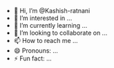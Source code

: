- 👋 Hi, I’m @Kashish-ratnani
- 👀 I’m interested in ...
- 🌱 I’m currently learning ...
- 💞️ I’m looking to collaborate on ...
- 📫 How to reach me ...
- 😄 Pronouns: ...
- ⚡ Fun fact: ...

<!---
Kashish-ratnani/Kashish-ratnani is a ✨ special ✨ repository because its `README.md` (this file) appears on your GitHub profile.
You can click the Preview link to take a look at your changes.
--->
